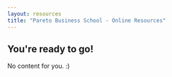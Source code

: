 ```yaml
---
layout: resources
title: "Pareto Business School - Online Resources"
---
```


## You're ready to go!

No content for you. :)
